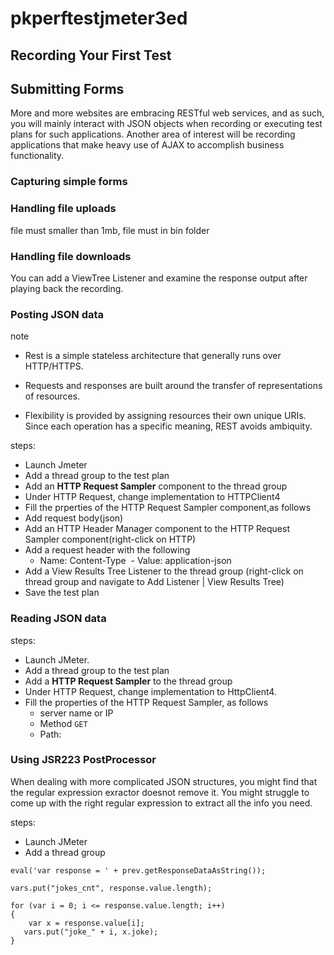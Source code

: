 # pkperftestjmeter3ed

## Recording Your First Test


## Submitting Forms
More and more websites are embracing RESTful web services, and as such, you will mainly
interact with JSON objects when recording or executing test plans for such applications.
Another area of interest will be recording applications that make heavy use of AJAX to
accomplish business functionality. 

### Capturing simple forms


### Handling file uploads
file must smaller than 1mb, file must in bin folder

### Handling file downloads

You can add a ViewTree Listener and examine the response output after playing back the
recording.



### Posting JSON data
note
- Rest is a simple stateless architecture that generally runs over HTTP/HTTPS.
- Requests and responses are built around the transfer of representations of resources.

- Flexibility is provided by assigning resources their own unique URIs. Since each operation
has a specific meaning, REST avoids ambiquity.


steps:
- Launch Jmeter
- Add a thread group to the test plan
- Add an __HTTP Request Sampler__ component to the thread group
- Under HTTP Request, change implementation to HTTPClient4
- Fill the prperties of the HTTP Request Sampler component,as follows
- Add request body(json)
- Add an HTTP Header Manager component to the HTTP Request Sampler component(right-click on HTTP)
- Add a request header with the following
  - Name: Content-Type
  - Value: application-json
- Add a View Results Tree Listener to the thread group (right-click on thread group and navigate to Add Listener | View Results Tree)
- Save the test plan


### Reading JSON data
steps:
- Launch JMeter.
- Add a thread group to the test plan
- Add a __HTTP Request Sampler__ to the thread group
- Under HTTP Request, change implementation to HttpClient4.
- Fill the properties of the HTTP Request Sampler, as follows
  - server name or IP
  - Method `GET`
  - Path:

### Using JSR223 PostProcessor
When dealing with more complicated JSON structures, you might find that the regular expression exractor doesnot
remove it. You might struggle to come up with the right regular expression to extract all the info you need.

steps:
- Launch JMeter
- Add a thread group
```
eval('var response = ' + prev.getResponseDataAsString()); 
 
vars.put("jokes_cnt", response.value.length); 
 
for (var i = 0; i <= response.value.length; i++)       
{            
    var x = response.value[i]; 
   vars.put("joke_" + i, x.joke); 
} 
```
